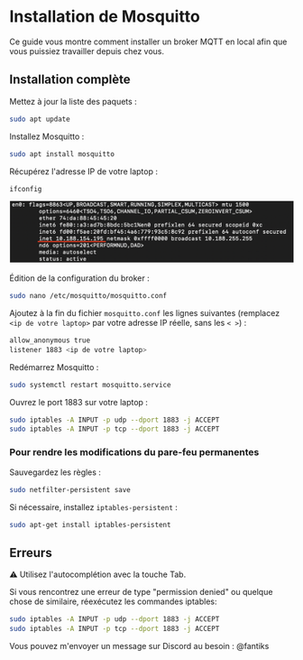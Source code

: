 # Installation de Mosquitto

Ce guide vous montre comment installer un broker MQTT en local afin que vous puissiez travailler depuis chez vous.

## Installation complète

Mettez à jour la liste des paquets :

```bash
sudo apt update
```

Installez Mosquitto :

```bash
sudo apt install mosquitto
```

Récupérez l'adresse IP de votre laptop :

```bash
ifconfig
```

![Illustration ifconfig](/documentation/images/ifconfig.png)

Édition de la configuration du broker :

```bash
sudo nano /etc/mosquitto/mosquitto.conf
```

Ajoutez à la fin du fichier `mosquitto.conf` les lignes suivantes (remplacez `<ip de votre laptop>` par votre adresse IP réelle, sans les `< >`) :

```bash
allow_anonymous true
listener 1883 <ip de votre laptop>
```

Redémarrez Mosquitto :

```bash
sudo systemctl restart mosquitto.service
```

Ouvrez le port 1883 sur votre laptop :

```bash
sudo iptables -A INPUT -p udp --dport 1883 -j ACCEPT
sudo iptables -A INPUT -p tcp --dport 1883 -j ACCEPT
```

### Pour rendre les modifications du pare-feu permanentes

Sauvegardez les règles :

```bash
sudo netfilter-persistent save
```

Si nécessaire, installez `iptables-persistent` :

```bash
sudo apt-get install iptables-persistent
```

## Erreurs

:warning: Utilisez l'autocomplétion avec la touche Tab.

Si vous rencontrez une erreur de type "permission denied" ou quelque chose de similaire, réexécutez les commandes iptables:

```bash
sudo iptables -A INPUT -p udp --dport 1883 -j ACCEPT
sudo iptables -A INPUT -p tcp --dport 1883 -j ACCEPT
```

Vous pouvez m'envoyer un message sur Discord au besoin : @fantiks